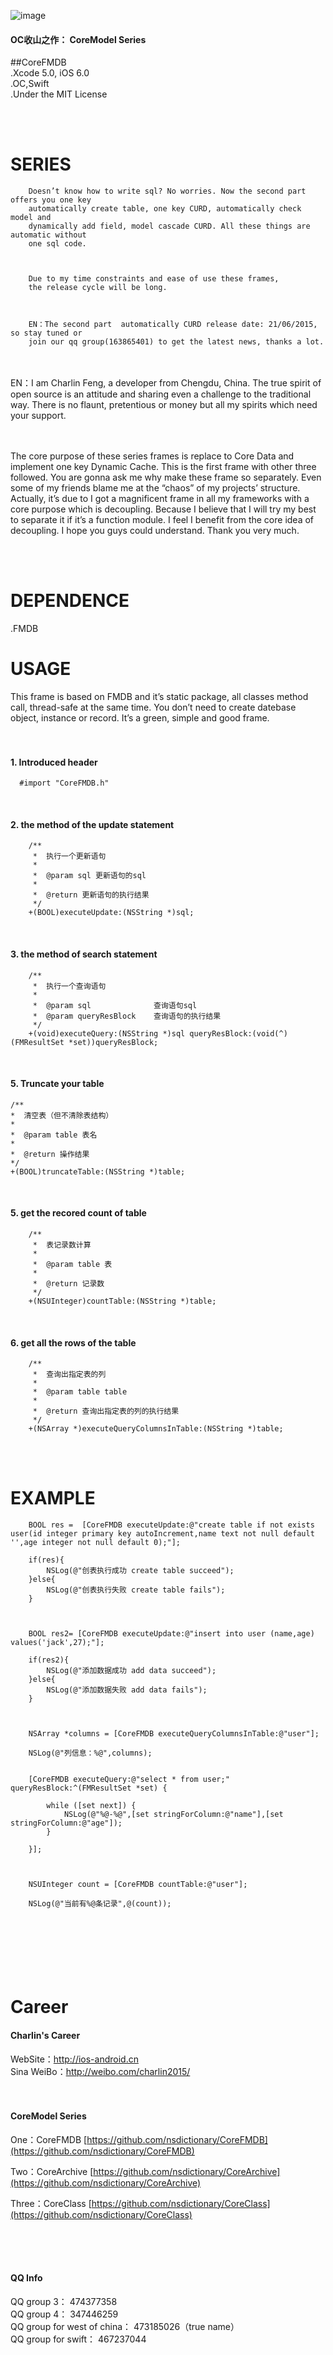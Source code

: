 ![image](https://github.com/nsdictionary/Resource/blob/master/CoreFMDB/logo.jpg)<br />

####  OC收山之作： CoreModel Series
##CoreFMDB
<br/>
.Xcode 5.0, iOS 6.0<br />
.OC,Swift<br />
.Under the MIT License<br />

<br /><br />

SERIES
===============


        Doesn’t know how to write sql? No worries. Now the second part offers you one key 
        automatically create table, one key CURD, automatically check model and 
        dynamically add field, model cascade CURD. All these things are automatic without          
        one sql code.
        
        
        
        Due to my time constraints and ease of use these frames,
        the release cycle will be long.
        
        
        
        EN：The second part  automatically CURD release date: 21/06/2015, so stay tuned or 
        join our qq group(163865401) to get the latest news, thanks a lot.
        
<br/><br/>
EN：I am Charlin Feng, a developer from Chengdu, China. The true spirit of open source is 
an attitude and sharing even a challenge to the traditional way. There is no flaunt, 
pretentious or money but all my spirits which need your support.
<br/><br/><br />

The core purpose of these series frames is replace to Core Data and implement one key Dynamic Cache. 
This is the first frame with other three followed.  You are gonna ask me why make these frame so separately.
Even some of my friends blame me at the “chaos” of my projects’ structure. Actually, 
it’s due to I got a magnificent frame in all my frameworks with a core purpose which is decoupling.
Because I believe that I will try my best to separate it if it’s a function module. 
I feel I benefit from the core idea of decoupling. I hope you guys could understand. Thank you very much.

<br /><br/>








DEPENDENCE
===============
.FMDB<br />



USAGE
===============
This frame is based on FMDB and it’s static package,  all classes method call, thread-safe at the same time. 
You don’t need to create datebase object, instance or record. It’s a green, simple and good frame.
<br/><br/><br />

#### 1. Introduced header
      #import "CoreFMDB.h"
<br/>


#### 2. the method of the update statement
        /**
         *  执行一个更新语句
         *
         *  @param sql 更新语句的sql
         *
         *  @return 更新语句的执行结果
         */
        +(BOOL)executeUpdate:(NSString *)sql;
<br/>


#### 3. the method of search statement
        /**
         *  执行一个查询语句
         *
         *  @param sql              查询语句sql
         *  @param queryResBlock    查询语句的执行结果
         */
        +(void)executeQuery:(NSString *)sql queryResBlock:(void(^)(FMResultSet *set))queryResBlock;
<br/>


#### 5. Truncate your table

    /**
    *  清空表（但不清除表结构）
    *
    *  @param table 表名
    *
    *  @return 操作结果
    */
    +(BOOL)truncateTable:(NSString *)table;

<br/>



#### 5. get the recored count of table
        /**
         *  表记录数计算
         *
         *  @param table 表
         *
         *  @return 记录数
         */
        +(NSUInteger)countTable:(NSString *)table;
<br/>

#### 6. get all the rows of the table
        /**
         *  查询出指定表的列
         *
         *  @param table table
         *
         *  @return 查询出指定表的列的执行结果
         */
        +(NSArray *)executeQueryColumnsInTable:(NSString *)table;

<br/>
<br/>

EXAMPLE
===============

        BOOL res =  [CoreFMDB executeUpdate:@"create table if not exists user(id integer primary key autoIncrement,name text not null default '',age integer not null default 0);"];
        
        if(res){
            NSLog(@"创表执行成功 create table succeed");
        }else{
            NSLog(@"创表执行失败 create table fails");
        }
    
        

        BOOL res2= [CoreFMDB executeUpdate:@"insert into user (name,age) values('jack',27);"];
    
        if(res2){
            NSLog(@"添加数据成功 add data succeed");
        }else{
            NSLog(@"添加数据失败 add data fails");
        }
    
        

        NSArray *columns = [CoreFMDB executeQueryColumnsInTable:@"user"];
        
        NSLog(@"列信息：%@",columns);
    

        [CoreFMDB executeQuery:@"select * from user;" queryResBlock:^(FMResultSet *set) {
            
            while ([set next]) {
                NSLog(@"%@-%@",[set stringForColumn:@"name"],[set stringForColumn:@"age"]);
            }
            
        }];
        
        
        
        NSUInteger count = [CoreFMDB countTable:@"user"];
        
        NSLog(@"当前有%@条记录",@(count));

<br/><br/><br/>
Career
===============
#### Charlin's Career

WebSite：http://ios-android.cn <br/>
Sina WeiBo：http://weibo.com/charlin2015/<br/>
<br/><br/>

#### CoreModel Series

One：CoreFMDB
[https://github.com/nsdictionary/CoreFMDB](https://github.com/nsdictionary/CoreFMDB)

Two：CoreArchive
[https://github.com/nsdictionary/CoreArchive](https://github.com/nsdictionary/CoreArchive)

Three：CoreClass
[https://github.com/nsdictionary/CoreClass](https://github.com/nsdictionary/CoreClass)
<br /><br />

<br /><br />
#### QQ Info
QQ group 3： 474377358<br/>
QQ group 4： 347446259<br/>
QQ group for west of china： 473185026（true name）<br/>
QQ group for swift： 467237044<br/>

